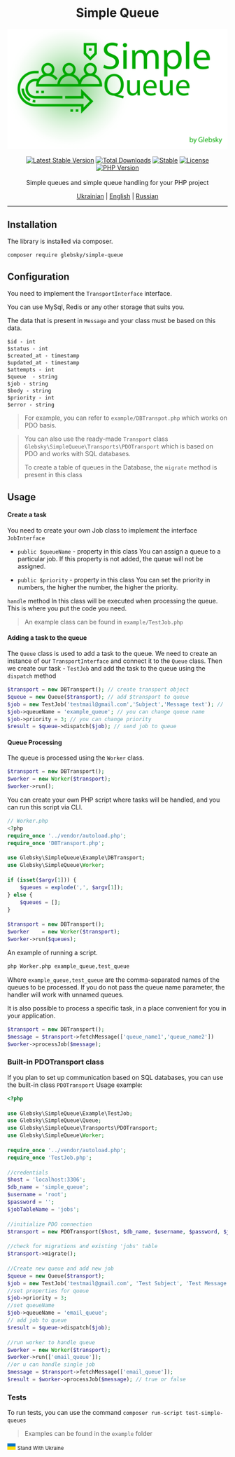 <h1 align="center">Simple Queue</h1>

<img src="./docs/logo.png" alt="Simple Queue" />
<p align="center">
<a href="https://packagist.org/packages/glebsky/simple-queue"><img src="https://poser.pugx.org/glebsky/simple-queue/v" alt="Latest Stable Version"></a>
<a href="https://packagist.org/packages/glebsky/simple-queue"><img src="https://poser.pugx.org/glebsky/simple-queue/downloads" alt="Total Downloads"></a>
<a href="https://packagist.org/packages/glebsky/simple-queue"><img src="https://poser.pugx.org/glebsky/simple-queue/v/unstable" alt="Stable"></a>
<a href="https://packagist.org/packages/glebsky/simple-queue"><img src="https://poser.pugx.org/glebsky/simple-queue/license" alt="License"></a>
<a href="https://packagist.org/packages/glebsky/simple-queue"><img src="https://badgen.net/packagist/php/glebsky/simple-queue" alt="PHP Version"></a>
<br>
<br>
Simple queues and simple queue handling for your PHP project
<p align="center">
    <a href="./docs/READMEUA.md">Ukrainian</a> | <a href="README.md">English</a> | <a href="./docs/READMERU.md">Russian</a>
</p>

---

## Installation

The library is installed via composer.

```
composer require glebsky/simple-queue
```

## Configuration

You need to implement the `TransportInterface` interface.

You can use MySql, Redis or any other storage that suits you.

The data that is present in `Message` and your class must be based on this data.

```shell
$id - int
$status - int
$created_at - timestamp
$updated_at - timestamp 
$attempts - int
$queue  - string
$job - string
$body - string
$priority - int
$error - string
```

> For example, you can refer to `example/DBTranspot.php` which works on PDO basis.

> You can also use the ready-made `Transport` class `Glebsky\SimpleQueue\Transports\PDOTransport` which is based on PDO and works with SQL databases.
>
> To create a table of queues in the Database, the `migrate` method is present in this class

## Usage

#### Create a task

You need to create your own Job class to implement the interface `JobInterface`

- `public $queueName` - property in this class You can assign a queue to a particular job. If this property is not
  added, the queue will not be assigned.

- `public $priority` - property in this class You can set the priority in numbers, the higher the number, the higher the
  priority.

`handle` method In this class will be executed when processing the queue. This is where you put the code you need.

> An example class can be found in `example/TestJob.php`

#### Adding a task to the queue

The `Queue` class is used to add a task to the queue. We need to create an instance of our `TransportInterface` and
connect it to the `Queue` class. Then we create our task - `TestJob` and add the task to the queue using the `dispatch`
method

```php
$transport = new DBTransport(); // create transport object
$queue = new Queue($transport); // add $transport to queue  
$job = new TestJob('testmail@gmail.com','Subject','Message text'); //  create job
$job->queueName = 'example_queue'; // you can change queue name
$job->priority = 3; // you can change priority
$result = $queue->dispatch($job); // send job to queue
```

#### Queue Processing

The queue is processed using the `Worker` class.

```php
$transport = new DBTransport();
$worker = new Worker($transport);
$worker->run();
```

You can create your own PHP script where tasks will be handled, and you can run this script via CLI.

```php
// Worker.php
<?php
require_once '../vendor/autoload.php';
require_once 'DBTransport.php';

use Glebsky\SimpleQueue\Example\DBTransport;
use Glebsky\SimpleQueue\Worker;

if (isset($argv[1])) {
    $queues = explode(',', $argv[1]);
} else {
    $queues = [];
}

$transport = new DBTransport();
$worker    = new Worker($transport);
$worker->run($queues);
```

An example of running a script.

```sh
php Worker.php example_queue,test_queue
```

Where `example_queue,test_queue` are the comma-separated names of the queues to be processed. If you do not pass the
queue name parameter, the handler will work with unnamed queues.

It is also possible to process a specific task, in a place convenient for you in your application.

```php
$transport = new DBTransport();
$message = $transport->fetchMessage(['queue_name1','queue_name2'])
$worker->processJob($message);
```

### Built-in PDOTransport class
If you plan to set up communication based on SQL databases, you can use the built-in class `PDOTransport`
Usage example:
```php
<?php

use Glebsky\SimpleQueue\Example\TestJob;
use Glebsky\SimpleQueue\Queue;
use Glebsky\SimpleQueue\Transports\PDOTransport;
use Glebsky\SimpleQueue\Worker;

require_once '../vendor/autoload.php';
require_once 'TestJob.php';

//credentials
$host = 'localhost:3306';
$db_name = 'simple_queue';
$username = 'root';
$password = '';
$jobTableName = 'jobs';

//initialize PDO connection
$transport = new PDOTransport($host, $db_name, $username, $password, $jobTableName);

//check for migrations and existing 'jobs' table
$transport->migrate();

//Create new queue and add new job
$queue = new Queue($transport);
$job = new TestJob('testmail@gmail.com', 'Test Subject', 'Test Message text');
//set properties for queue
$job->priority = 3;
//set queueName
$job->queueName = 'email_queue';
// add job to queue
$result = $queue->dispatch($job);

//run worker to handle queue
$worker = new Worker($transport);
$worker->run(['email_queue']);
//or u can handle single job
$message = $transport->fetchMessage(['email_queue']);
$result = $worker->processJob($message); // true or false
```

### Tests 
To run tests, you can use the command `composer run-script test-simple-queues`

> Examples can be found in the `example` folder

<img src="./docs/uaflag.jpg" alt="UA FLAG" /> <small>Stand With Ukraine</small>